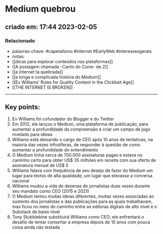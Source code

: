 # Medium quebrou

## criado em: 17:44 2023-02-05

### Relacionado

- palavras-chave: #capetalismo #internet #EarlyWeb #interessesgerais 
- notas: 
- [[dicas para explorar conteúdos nas plataformas]]
- [[A postagem chamada -Canto do Cisne- de 2]]
- [[a internet ta quebrada]]
- [[a longa e complicada história do Medium]]
- [[Ev Williams' Rules for Quality Content in the Clickbait Age]]
- [[THE INTERNET IS BROKEN]]
---

## Key points: 

1. Ev Williams foi cofundador do Blogger e do Twitter
2. Em 2012, ele lançou o Medium, uma plataforma de publicação, para aumentar a profundidade da compreensão e criar um campo de jogo nivelado para ideias
3. Williams está deixando o cargo de CEO após 10 anos de tentativas, na maioria das vezes infrutíferas, de responder à questão de como aumentar a profundidade do entendimento
4. O Medium tinha cerca de 700.000 assinaturas pagas e estava no caminho certo para obter US$ 35 milhões em receita com sua oferta de assinatura mensal de US$ 5
5. Williams falava com frequência de seu desejo de fazer do Medium um lugar para textos de alta qualidade, um lugar que elevasse a conversa nacional
6. Williams mudou a vida de dezenas de jornalistas duas vezes durante seu mandato como CEO (2015 e 2021)
7. O Medium tentou muitas ideias diferentes, muitas vezes associadas ao sustento dos jornalistas e das publicações para as quais trabalhavam, mas ficou no meio do caminho entre as editoras digitais de alto nível e o Substack de baixo nível
8. Tony Stubblebine substituirá Williams como CEO; ele enfrentará o desafio de tentar consertar a empresa depois de 10 anos com pouca coisa ainda não testada 
